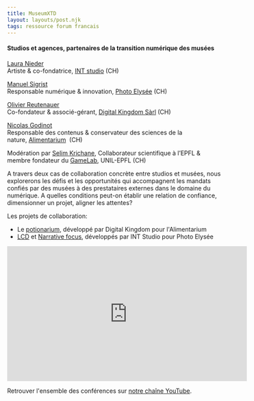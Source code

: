 ```yaml
---
title: MuseumXTD  
layout: layouts/post.njk
tags: ressource forum francais
---
```

#### Studios et agences, partenaires de la transition numérique des musées

[Laura Nieder](https://www.linkedin.com/in/lauraperrenoud/?originalSubdomain=ch)  
Artiste & co-fondatrice, [INT studio](https://www.int.studio/) (CH)

[Manuel Sigrist](https://www.linkedin.com/in/manuel-sigrist-23750528/)  
Responsable numérique & innovation, [Photo Elysée](https://elysee.ch/) (CH)

[Olivier Reutenauer](https://www.linkedin.com/in/olivier-reutenauer-234574a/)  
Co-fondateur & associé-gérant, [Digital Kingdom Sàrl](http://www.digitalkingdom.ch/) (CH)

[Nicolas Godinot](https://www.linkedin.com/in/godinot/)  
Responsable des contenus & conservateur des sciences de la nature, [Alimentarium](https://www.alimentarium.org/fr)  (CH)

Modération par [Selim Krichane](https://www.linkedin.com/in/selim-krichane-44313082/), Collaborateur scientifique à l’EPFL & membre fondateur du [GameLab](https://wp.unil.ch/gamelab/), UNIL-EPFL (CH)  

A travers deux cas de collaboration concrète entre studios et musées, nous explorerons les défis et les opportunités qui accompagnent les mandats confiés par des musées à des prestataires externes dans le domaine du numérique. A quelles conditions peut-on établir une relation de confiance, dimensionner un projet, aligner les attentes?

Les projets de collaboration: 
- Le [potionarium](https://digitalkingdom.ch/2021/08/31/le-potionarium/), développé par Digital Kingdom pour l'Alimentarium
- [LCD](https://www.int.studio/works/lcd-lumina-chroma-data/) et [Narrative focus](https://www.int.studio/works/narrative-focus/), développés par INT Studio pour Photo Elysée

<iframe width="560" height="315" src="https://www.youtube.com/embed/rqzNYREVAe0" title="YouTube video player" frameborder="0" allow="accelerometer; autoplay; clipboard-write; encrypted-media; gyroscope; picture-in-picture" allowfullscreen></iframe>

    
Retrouver l'ensemble des conférences sur [notre chaîne YouTube](https://www.youtube.com/channel/UCTZJM5WsXDkH8QgMdACUNyw).  